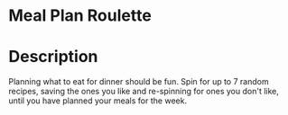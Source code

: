 # Meal Plan Roulette

# Description

Planning what to eat for dinner should be fun. Spin for up to 7 random recipes, saving the ones you like and re-spinning for ones you don't like, until you have planned your meals for the week.
